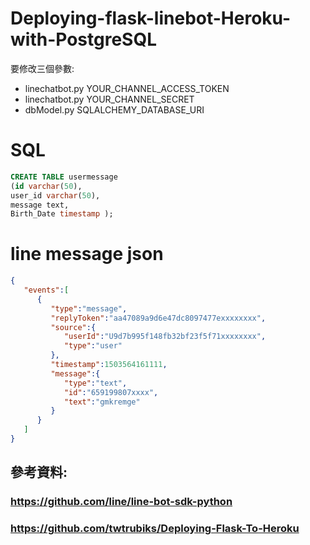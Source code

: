 # Deploying-flask-linebot-Heroku-with-PostgreSQL
要修改三個參數:
 - linechatbot.py YOUR_CHANNEL_ACCESS_TOKEN
 - linechatbot.py YOUR_CHANNEL_SECRET
 - dbModel.py SQLALCHEMY_DATABASE_URI
 
 
# SQL
```sql
CREATE TABLE usermessage
(id varchar(50),
user_id varchar(50),
message text,
Birth_Date timestamp );
```

# line message json
```json
{  
   "events":[  
      {  
         "type":"message",
         "replyToken":"aa47089a9d6e47dc8097477exxxxxxxx",
         "source":{  
            "userId":"U9d7b995f148fb32bf23f5f71xxxxxxxx",
            "type":"user"
         },
         "timestamp":1503564161111,
         "message":{  
            "type":"text",
            "id":"659199807xxxx",
            "text":"gmkremge"
         }
      }
   ]
}
```

## 參考資料:
### https://github.com/line/line-bot-sdk-python
### https://github.com/twtrubiks/Deploying-Flask-To-Heroku
